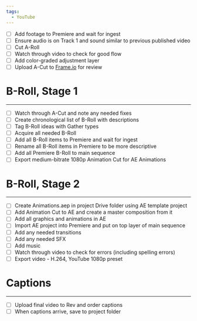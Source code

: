 ```yaml
---
tags:
  - YouTube
---
```

- [ ] Add footage to Premiere and wait for ingest
- [ ] Ensure audio is on Track 1 and sound similar to previous published video
- [ ] Cut A-Roll
- [ ] Watch through video to check for good flow
- [ ] Add color-graded adjustment layer
- [ ] Upload A-Cut to [Frame.io](http://frame.io) for review

# B-Roll, Stage 1

---

- [ ] Watch through A-Cut and note any needed fixes
- [ ] Create chronological list of B-Roll with descriptions
- [ ] Tag B-Roll ideas with Gather types
- [ ] Acquire all needed B-Roll
- [ ] Add all B-Roll items to Premiere and wait for ingest
- [ ] Rename all B-Roll items in Premiere to be more descriptive
- [ ] Add all Premiere B-Roll to main sequence
- [ ] Export medium-bitrate 1080p Animation Cut for AE Animations

# B-Roll, Stage 2

---

- [ ] Create Animations.aep in project Drive folder using AE template project
- [ ] Add Animation Cut to AE and create a master composition from it
- [ ] Add all graphics and animations in AE
- [ ] Import AE project into Premiere and put on top layer of main sequence
- [ ] Add any needed transitions
- [ ] Add any needed SFX
- [ ] Add music
- [ ] Watch through video to check for errors (including spelling errors)
- [ ] Export video - H.264, YouTube 1080p preset

# Captions

---

- [ ] Upload final video to Rev and order captions
- [ ] When captions arrive, save to project folder